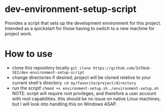 # dev-environment-setup-script
Provides a script that sets up the development environment for this project. Intended as a quickstart for those having to switch to a new machine for project work.
# How to use
* clone this repository locally
`git clone https://github.com/IoTHub-SE2/dev-environment-setup-script`
* change directories if desired; project will be cloned relative to your current shell's directory.
`cd my/favorite/project/directory`
* run the script!
`chmod +x environment-setup.sh`
`./environment-setup.sh`
NOTE: script will require root privileges, and therefore a user account with root capabilities.
      this should be no issue on native Linux machines, but I will look into handling this on
      Windows ASAP.
